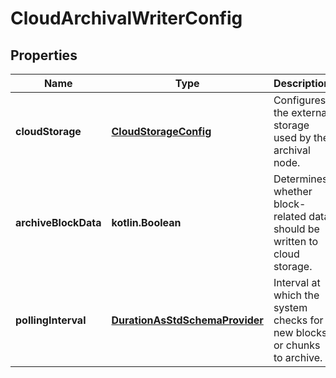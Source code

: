
# CloudArchivalWriterConfig

## Properties
| Name | Type | Description | Notes |
| ------------ | ------------- | ------------- | ------------- |
| **cloudStorage** | [**CloudStorageConfig**](CloudStorageConfig.md) | Configures the external storage used by the archival node. |  |
| **archiveBlockData** | **kotlin.Boolean** | Determines whether block-related data should be written to cloud storage. |  [optional] |
| **pollingInterval** | [**DurationAsStdSchemaProvider**](DurationAsStdSchemaProvider.md) | Interval at which the system checks for new blocks or chunks to archive. |  [optional] |




